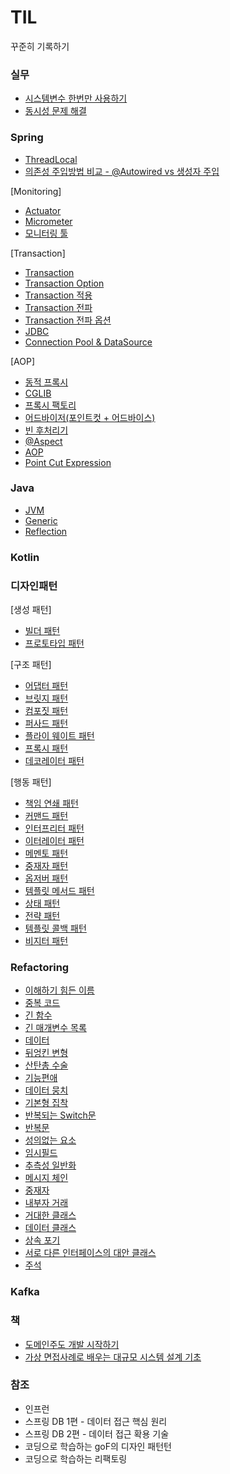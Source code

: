 # TIL 
꾸준히 기록하기
 
### 실무
- [시스템변수 한번만 사용하기](https://github.com/hanuk96/TIL/blob/main/%EC%8B%A4%EB%AC%B4/PostConstruct_PreDestroy.md)
- [동시성 문제 해결](https://github.com/hanuk96/TIL/blob/main/%EC%8B%A4%EB%AC%B4/%EB%8F%99%EC%8B%9C%EC%84%B1%EB%AC%B8%EC%A0%9C%ED%95%B4%EA%B2%B0.md)

### Spring
- [ThreadLocal](https://github.com/hanuk96/TIL/blob/main/Spring/ThreadLocal.md)
- [의존성 주입방법 비교 - @Autowired vs 생성자 주입](https://github.com/hanuk96/TIL/blob/main/Spring/%EC%9D%98%EC%A1%B4%EC%84%B1%EC%A3%BC%EC%9E%85%EB%B0%A9%EB%B2%95%EB%B9%84%EA%B5%90.md)

[Monitoring]
- [Actuator](https://github.com/hanuk96/TIL/blob/main/Spring/actuator.md)
- [Micrometer](https://github.com/hanuk96/TIL/blob/main/Spring/micrometer.md)
- [모니터링 툴](https://github.com/hanuk96/TIL/blob/main/Spring/monitoring/tool.md)

[Transaction]
- [Transaction](https://github.com/hanuk96/TIL/blob/main/Spring/%ED%8A%B8%EB%9E%9C%EC%9E%AD%EC%85%98.md)
- [Transaction Option](https://github.com/hanuk96/TIL/blob/main/Spring/%ED%8A%B8%EB%9E%9C%EC%9E%AD%EC%85%98%20%EC%98%B5%EC%85%98.md)
- [Transaction 적용](https://github.com/hanuk96/TIL/blob/main/Spring/%ED%8A%B8%EB%9E%9C%EC%9E%AD%EC%85%98%EC%A0%81%EC%9A%A9.md)
- [Transaction 전파](https://github.com/hanuk96/TIL/blob/main/Spring/%ED%8A%B8%EB%9E%9C%EC%9E%AD%EC%85%98%EC%A0%84%ED%8C%8C.md)
- [Transaction 전파 옵션](https://github.com/hanuk96/TIL/blob/main/Spring/%ED%8A%B8%EB%9E%9C%EC%9E%AD%EC%85%98%EC%A0%84%ED%8C%8C%EC%98%B5%EC%85%98.md)
- [JDBC](https://github.com/hanuk96/TIL/blob/main/Spring/Jdbc.md)
- [Connection Pool & DataSource](https://github.com/hanuk96/TIL/blob/main/Spring/ConnectionPool.md)

[AOP]
- [동적 프록시](https://github.com/hanuk96/TIL/blob/main/Spring/%EB%8F%99%EC%A0%81%ED%94%84%EB%A1%9D%EC%8B%9C.md)
- [CGLIB](https://github.com/hanuk96/TIL/blob/main/Spring/Cglib.md)
- [프록시 팩토리](https://github.com/hanuk96/TIL/blob/main/Spring/%ED%94%84%EB%A1%9D%EC%8B%9C%ED%8C%A9%ED%86%A0%EB%A6%AC.md)
- [어드바이저(포인트컷 + 어드바이스)](https://github.com/hanuk96/TIL/blob/main/Spring/%EC%96%B4%EB%93%9C%EB%B0%94%EC%9D%B4%EC%A0%80.md)
- [빈 후처리기](https://github.com/hanuk96/TIL/blob/main/Spring/%EB%B9%88%ED%9B%84%EC%B2%98%EB%A6%AC%EA%B8%B0.md)
- [@Aspect](https://github.com/hanuk96/TIL/blob/main/Spring/%40Aspect.md)
- [AOP](https://github.com/hanuk96/TIL/blob/main/Spring/Aop.md)
- [Point Cut Expression](https://github.com/hanuk96/TIL/blob/main/Spring/PointCut.md)

### Java
- [JVM](https://github.com/hanuk96/TIL/blob/main/Java/Jvm.md)
- [Generic](https://github.com/hanuk96/TIL/blob/main/Java/%EC%A0%9C%EB%84%A4%EB%A6%AD.md)
- [Reflection](https://github.com/hanuk96/TIL/blob/main/Java/%EB%A6%AC%ED%94%8C%EB%A0%89%EC%85%98.md)

### Kotlin

### 디자인패턴
[생성 패턴]
- [빌더 패턴](https://github.com/hanuk96/TIL/blob/main/%EB%94%94%EC%9E%90%EC%9D%B8%ED%8C%A8%ED%84%B4/%EB%B9%8C%EB%8D%94%ED%8C%A8%ED%84%B4.md)
- [프로토타입 패턴](https://github.com/hanuk96/TIL/blob/main/%EB%94%94%EC%9E%90%EC%9D%B8%ED%8C%A8%ED%84%B4/%ED%94%84%EB%A1%9C%ED%86%A0%ED%83%80%EC%9E%85%ED%8C%A8%ED%84%B4.md)

[구조 패턴]
- [어댑터 패턴](https://github.com/hanuk96/TIL/blob/main/%EB%94%94%EC%9E%90%EC%9D%B8%ED%8C%A8%ED%84%B4/%EC%96%B4%EB%8C%91%ED%84%B0%ED%8C%A8%ED%84%B4.md)
- [브릿지 패턴](https://github.com/hanuk96/TIL/blob/main/%EB%94%94%EC%9E%90%EC%9D%B8%ED%8C%A8%ED%84%B4/%EB%B8%8C%EB%A6%BF%EC%A7%80%ED%8C%A8%ED%84%B4.md)
- [컴포짓 패턴](https://github.com/hanuk96/TIL/blob/main/%EB%94%94%EC%9E%90%EC%9D%B8%ED%8C%A8%ED%84%B4/%EC%BB%B4%ED%8F%AC%EC%A7%93%ED%8C%A8%ED%84%B4.md)
- [퍼사드 패턴](https://github.com/hanuk96/TIL/blob/main/%EB%94%94%EC%9E%90%EC%9D%B8%ED%8C%A8%ED%84%B4/%ED%8D%BC%EC%82%AC%EB%93%9C%ED%8C%A8%ED%84%B4.md)
- [플라이 웨이트 패턴](https://github.com/hanuk96/TIL/blob/main/%EB%94%94%EC%9E%90%EC%9D%B8%ED%8C%A8%ED%84%B4/%ED%94%8C%EB%9D%BC%EC%9D%B4%EC%9B%A8%EC%9D%B4%ED%8A%B8%ED%8C%A8%ED%84%B4.md)
- [프록시 패턴](https://github.com/hanuk96/TIL/blob/main/%EB%94%94%EC%9E%90%EC%9D%B8%ED%8C%A8%ED%84%B4/%ED%94%84%EB%A1%9D%EC%8B%9C%ED%8C%A8%ED%84%B4.md)
- [데코레이터 패턴](https://github.com/hanuk96/TIL/blob/main/%EB%94%94%EC%9E%90%EC%9D%B8%ED%8C%A8%ED%84%B4/%EB%8D%B0%EC%BD%94%EB%A0%88%EC%9D%B4%ED%84%B0%ED%8C%A8%ED%84%B4.md)

[행동 패턴]
- [책임 연쇄 패턴](https://github.com/hanuk96/TIL/blob/main/%EB%94%94%EC%9E%90%EC%9D%B8%ED%8C%A8%ED%84%B4/%EC%B1%85%EC%9E%84%EC%97%B0%EC%87%84%ED%8C%A8%ED%84%B4.md)
- [커맨드 패턴](https://github.com/hanuk96/TIL/blob/main/%EB%94%94%EC%9E%90%EC%9D%B8%ED%8C%A8%ED%84%B4/%EC%BB%A4%EB%A7%A8%EB%93%9C%ED%8C%A8%ED%84%B4.md)
- [인터프리터 패턴](https://github.com/hanuk96/TIL/blob/main/%EB%94%94%EC%9E%90%EC%9D%B8%ED%8C%A8%ED%84%B4/%EC%9D%B8%ED%84%B0%ED%94%84%EB%A6%AC%ED%84%B0%ED%8C%A8%ED%84%B4.md)
- [이터레이터 패턴](https://github.com/hanuk96/TIL/blob/main/%EB%94%94%EC%9E%90%EC%9D%B8%ED%8C%A8%ED%84%B4/%EC%9D%B4%ED%84%B0%EB%A0%88%EC%9D%B4%ED%84%B0%ED%8C%A8%ED%84%B4.md)
- [메멘토 패턴](https://github.com/hanuk96/TIL/blob/main/%EB%94%94%EC%9E%90%EC%9D%B8%ED%8C%A8%ED%84%B4/%EB%A9%94%EB%A9%98%ED%86%A0%ED%8C%A8%ED%84%B4.md)
- [중재자 패턴](https://github.com/hanuk96/TIL/blob/main/%EB%94%94%EC%9E%90%EC%9D%B8%ED%8C%A8%ED%84%B4/%EC%A4%91%EC%9E%AC%EC%9E%90%ED%8C%A8%ED%84%B4.md)
- [옵저버 패턴](https://github.com/hanuk96/TIL/blob/main/%EB%94%94%EC%9E%90%EC%9D%B8%ED%8C%A8%ED%84%B4/%EC%98%B5%EC%A0%80%EB%B2%84%ED%8C%A8%ED%84%B4.md)
- [템플릿 메서드 패턴](https://github.com/hanuk96/TIL/blob/main/%EB%94%94%EC%9E%90%EC%9D%B8%ED%8C%A8%ED%84%B4/%ED%85%9C%ED%94%8C%EB%A6%BF%EB%A9%94%EC%84%9C%EB%93%9C%ED%8C%A8%ED%84%B4.md)
- [상태 패턴](https://github.com/hanuk96/TIL/blob/main/%EB%94%94%EC%9E%90%EC%9D%B8%ED%8C%A8%ED%84%B4/%EC%83%81%ED%83%9C%ED%8C%A8%ED%84%B4.md)
- [전략 패턴](https://github.com/hanuk96/TIL/blob/main/%EB%94%94%EC%9E%90%EC%9D%B8%ED%8C%A8%ED%84%B4/%EC%A0%84%EB%9E%B5%ED%8C%A8%ED%84%B4.md)
- [템플릿 콜백 패턴](https://github.com/hanuk96/TIL/blob/main/%EB%94%94%EC%9E%90%EC%9D%B8%ED%8C%A8%ED%84%B4/%ED%85%9C%ED%94%8C%EB%A6%BF%EC%BD%9C%EB%B0%B1%ED%8C%A8%ED%84%B4.md)
- [비지터 패턴](https://github.com/hanuk96/TIL/blob/main/%EB%94%94%EC%9E%90%EC%9D%B8%ED%8C%A8%ED%84%B4/%EB%B9%84%EC%A7%80%ED%84%B0%ED%8C%A8%ED%84%B4.md)

### Refactoring
- [이해하기 힘든 이름](https://github.com/hanuk96/TIL/blob/main/refactoring/%EC%9D%B4%ED%95%B4%ED%95%98%EA%B8%B0%ED%9E%98%EB%93%A0%EC%9D%B4%EB%A6%84.md)
- [중복 코드](https://github.com/hanuk96/TIL/blob/main/refactoring/%EC%A4%91%EB%B3%B5%20%EC%BD%94%EB%93%9C.md)
- [긴 함수](https://github.com/hanuk96/TIL/blob/main/refactoring/%EA%B8%B4%20%ED%95%A8%EC%88%98.md)
- [긴 매개변수 목록](https://github.com/hanuk96/TIL/blob/main/refactoring/%EA%B8%B4%EB%A7%A4%EA%B0%9C%EB%B3%80%EC%88%98%EB%AA%A9%EB%A1%9D.md)
- [데이터](https://github.com/hanuk96/TIL/blob/main/refactoring/%EB%8D%B0%EC%9D%B4%ED%84%B0.md)
- [뒤엉킨 변형](https://github.com/hanuk96/TIL/blob/main/refactoring/%EB%92%A4%EC%97%89%ED%82%A8%20%EB%B3%80%EA%B2%BD.md)
- [산탄총 수술](https://github.com/hanuk96/TIL/blob/main/refactoring/%EC%82%B0%ED%83%84%EC%B4%9D%EC%88%98%EC%88%A0.md)
- [기능편애](https://github.com/hanuk96/TIL/blob/main/refactoring/%EA%B8%B0%EB%8A%A5%ED%8E%B8%EC%95%A0.md)
- [데이터 뭉치](https://github.com/hanuk96/TIL/blob/main/refactoring/%EB%8D%B0%EC%9D%B4%ED%84%B0%20%EB%AD%89%EC%B9%98.md)
- [기본형 집착](https://github.com/hanuk96/TIL/blob/main/refactoring/%EA%B8%B0%EB%B3%B8%ED%98%95%EC%A7%91%EC%B0%A9.md)
- [반복되는 Switch문](https://github.com/hanuk96/TIL/blob/main/refactoring/%EB%B0%98%EB%B3%B5%EB%90%98%EB%8A%94Switch%EB%AC%B8.md)
- [반복문](https://github.com/hanuk96/TIL/blob/main/refactoring/%EB%B0%98%EB%B3%B5%EB%AC%B8.md)
- [성의없는 요소](https://github.com/hanuk96/TIL/blob/main/refactoring/%EC%84%B1%EC%9D%98%EC%97%86%EB%8A%94%EC%9A%94%EC%86%8C.md)
- [임시필드](https://github.com/hanuk96/TIL/blob/main/refactoring/%EC%9E%84%EC%8B%9C%ED%95%84%EB%93%9C.md)
- [추측성 일반화](https://github.com/hanuk96/TIL/blob/main/refactoring/%EC%B6%94%EC%B8%A1%EC%84%B1%EC%9D%BC%EB%B0%98%ED%99%94.md)
- [메시지 체인](https://github.com/hanuk96/TIL/blob/main/refactoring/%EB%A9%94%EC%84%B8%EC%A7%80%EC%B2%B4%EC%9D%B8.md)
- [중재자](https://github.com/hanuk96/TIL/blob/main/refactoring/%EC%A4%91%EC%9E%AC%EC%9E%90.md)
- [내부자 거래](https://github.com/hanuk96/TIL/blob/main/refactoring/%EB%82%B4%EB%B6%80%EC%9E%90%EA%B1%B0%EB%9E%98.md)
- [거대한 클래스](https://github.com/hanuk96/TIL/blob/main/refactoring/%EA%B1%B0%EB%8C%80%ED%95%9C%ED%81%B4%EB%9E%98%EC%8A%A4.md)
- [데이터 클래스](https://github.com/hanuk96/TIL/blob/main/refactoring/%EB%8D%B0%EC%9D%B4%ED%84%B0%ED%81%B4%EB%9E%98%EC%8A%A4.md)
- [상속 포기](https://github.com/hanuk96/TIL/blob/main/refactoring/%EC%83%81%EC%86%8D%ED%8F%AC%EA%B8%B0.md)
- [서로 다른 인터페이스의 대안 클래스](https://github.com/hanuk96/TIL/blob/main/refactoring/%EC%84%9C%EB%A1%9C%EB%8B%A4%EB%A5%B8%EC%9D%B8%ED%84%B0%ED%8E%98%EC%9D%B4%EC%8A%A4%EC%9D%98%EB%8C%80%EC%95%88%ED%81%B4%EB%9E%98%EC%8A%A4%EB%93%A4.md)
- [주석](https://github.com/hanuk96/TIL/blob/main/refactoring/%EC%A3%BC%EC%84%9D.md)

### Kafka


### 책
- [도메인주도 개발 시작하기](https://github.com/hanuk96/TIL/tree/main/DDD)
- [가상 면접사례로 배우는 대규모 시스템 설계 기초]()

### 참조
- 인프런
 - 스프링 DB 1편 - 데이터 접근 핵심 원리
 - 스프링 DB 2편 - 데이터 접근 확용 기술
 - 코딩으로 학습하는 goF의 디자인 패턴턴
 - 코딩으로 학습하는 리팩토링
